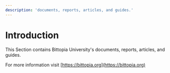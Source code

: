 ```yaml
---
description: 'documents, reports, articles, and guides.'
---
```


# Introduction

This Section contains Bittopia University's documents, reports, articles, and guides.

For more information visit [https://bittopia.org](https://bittopia.org)

